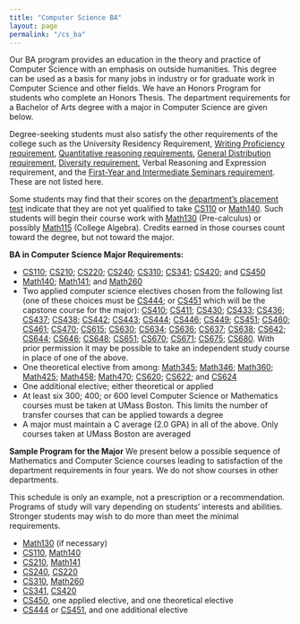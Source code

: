 ```yaml
---
title: "Computer Science BA"
layout: page
permalink: "/cs_ba"
---
```



Our BA program provides an education in the theory and practice of Computer Science with an emphasis on outside humanities. This degree can be used as a basis for many jobs in industry or for graduate work in Computer Science and other fields. We have an Honors Program for students who complete an Honors Thesis. The department requirements for a Bachelor of Arts degree with a major in Computer Science are given below.

Degree-seeking students must also satisfy the other requirements of the college such as the University Residency Requirement, [Writing Proficiency requirement](https://www.umb.edu/academics/vpass/undergraduate_studies/writing_proficiency), [Quantitative reasoning requirements](https://www.umb.edu/academics/vpass/undergraduate_studies/general_education_requirements/quantitative_reasoning), [General Distribution requirement](https://www.umb.edu/academics/vpass/undergraduate_studies/general_education_requirements/distribution_requirement), [Diversity requirement](https://www.umb.edu/academics/vpass/undergraduate_studies/general_education_requirements/diversity_requirement), Verbal Reasoning and Expression requirement, and the [First-Year and Intermediate Seminars requirement](https://www.umb.edu/academics/vpass/undergraduate_studies/general_education_requirements/first-year_intermediate_seminars). These are not listed here.

Some students may find that their scores on the [department’s placement test](https://www.umb.edu/academics/vpass/uac/testing_services/math) indicate that they are not yet qualified to take [CS110]({{site.baseurl}}/academics/courses/CS110) or [Math140](https://www.umb.edu/academics/course_catalog/course_info/ugrd_MATH_all_140). Such students will begin their course work with [Math130](https://www.umb.edu/academics/course_catalog/course_info/ugrd_MATH_all_130) (Pre-calculus) or possibly [Math115](https://www.umb.edu/academics/course_catalog/course_info/ugrd_MATH_all_115) (College Algebra). Credits earned in those courses count toward the degree, but not toward the major.

**BA in Computer Science Major Requirements:**

- [CS110]({{site.baseurl}}/academics/courses/CS110); [CS210]({{site.baseurl}}/academics/courses/CS210); [CS220]({{site.baseurl}}/academics/courses/CS220); [CS240]({{site.baseurl}}/academics/courses/CS240); [CS310]({{site.baseurl}}/academics/courses/CS310); [CS341]({{site.baseurl}}/academics/courses/CS341); [CS420]({{site.baseurl}}/academics/courses/CS420); and [CS450]({{site.baseurl}}/academics/courses/CS450)
- [Math140](https://www.umb.edu/academics/course_catalog/course_info/ugrd_MATH_all_140); [Math141](https://www.umb.edu/academics/course_catalog/course_info/ugrd_MATH_all_141); and [Math260](https://www.umb.edu/academics/course_catalog/course_info/ugrd_MATH_all_260)
- Two applied computer science electives chosen from the following list (one of these choices must be [CS444]({{site.baseurl}}/academics/courses/CS444); or [CS451]({{site.baseurl}}/academics/courses/CS451) which will be the capstone course for the major): [CS410]({{site.baseurl}}/academics/courses/CS410); [CS411]({{site.baseurl}}/academics/courses/CS411); [CS430]({{site.baseurl}}/academics/courses/CS430); [CS433]({{site.baseurl}}/academics/courses/CS433); [CS436]({{site.baseurl}}/academics/courses/CS436); [CS437]({{site.baseurl}}/academics/courses/CS437); [CS438]({{site.baseurl}}/academics/courses/CS438); [CS442]({{site.baseurl}}/academics/courses/CS442); [CS443]({{site.baseurl}}/academics/courses/CS443); [CS444]({{site.baseurl}}/academics/courses/CS444); [CS446]({{site.baseurl}}/academics/courses/CS446); [CS449]({{site.baseurl}}/academics/courses/CS449); [CS451]({{site.baseurl}}/academics/courses/CS451); [CS460]({{site.baseurl}}/academics/courses/CS460); [CS461]({{site.baseurl}}/academics/courses/CS461); [CS470]({{site.baseurl}}/academics/courses/CS470); [CS615]({{site.baseurl}}/academics/courses/CS615); [CS630]({{site.baseurl}}/academics/courses/CS630); [CS634]({{site.baseurl}}/academics/courses/CS634); [CS636]({{site.baseurl}}/academics/courses/CS636); [CS637]({{site.baseurl}}/academics/courses/CS637); [CS638]({{site.baseurl}}/academics/courses/CS638); [CS642]({{site.baseurl}}/academics/courses/CS642); [CS644]({{site.baseurl}}/academics/courses/CS644); [CS646]({{site.baseurl}}/academics/courses/CS646); [CS648]({{site.baseurl}}/academics/courses/CS648); [CS651]({{site.baseurl}}/academics/courses/CS651); [CS670]({{site.baseurl}}/academics/courses/CS670); [CS671]({{site.baseurl}}/academics/courses/CS671); [CS675]({{site.baseurl}}/academics/courses/CS675); [CS680]({{site.baseurl}}/academics/courses/CS680). With prior permission it may be possible to take an independent study course in place of one of the above.
- One theoretical elective from among: [Math345](https://www.umb.edu/academics/course_catalog/course_info/ugrd_MATH_all_345); [Math346](https://www.umb.edu/academics/course_catalog/course_info/ugrd_MATH_all_346); [Math360](https://www.umb.edu/academics/course_catalog/course_info/ugrd_MATH_all_360); [Math425](https://www.umb.edu/academics/course_catalog/course_info/ugrd_MATH_all_425); [Math458](https://www.umb.edu/academics/course_catalog/course_info/ugrd_MATH_all_458); [Math470](https://www.umb.edu/academics/course_catalog/course_info/ugrd_MATH_all_470); [CS620]({{site.baseurl}}/academics/courses/CS620); [CS622]({{site.baseurl}}/academics/courses/cs622); and [CS624]({{site.baseurl}}/academics/courses/cs624)
- One additional elective; either theoretical or applied
- At least six 300; 400; or 600 level Computer Science or Mathematics courses must be taken at UMass Boston. This limits the number of transfer courses that can be applied towards a degree
- A major must maintain a C average (2.0 GPA) in all of the above. Only courses taken at UMass Boston are averaged

**Sample Program for the Major**
We present below a possible sequence of Mathematics and Computer Science courses leading to satisfaction of the department requirements in four years. We do not show courses in other departments.

This schedule is only an example, not a prescription or a recommendation. Programs of study will vary depending on students’ interests and abilities. Stronger students may wish to do more than meet the minimal requirements.

- [Math130](https://www.umb.edu/academics/course_catalog/course_info/ugrd_MATH_all_130) (if necessary)
- [CS110]({{site.baseurl}}/academics/courses/CS110), [Math140](https://www.umb.edu/academics/course_catalog/course_info/ugrd_MATH_all_140)
- [CS210]({{site.baseurl}}/academics/courses/CS210), [Math141](https://www.umb.edu/academics/course_catalog/course_info/ugrd_MATH_all_141)
- [CS240]({{site.baseurl}}/academics/courses/CS240), [CS220]({{site.baseurl}}/academics/courses/CS220)
- [CS310]({{site.baseurl}}/academics/courses/CS310), [Math260](https://www.umb.edu/academics/course_catalog/course_info/ugrd_MATH_all_260)
- [CS341]({{site.baseurl}}/academics/courses/CS341), [CS420]({{site.baseurl}}/academics/courses/CS420)
- [CS450]({{site.baseurl}}/academics/courses/CS450), one applied elective, and one theoretical elective
- [CS444]({{site.baseurl}}/academics/courses/CS444) or [CS451]({{site.baseurl}}/academics/courses/CS451), and one additional elective
